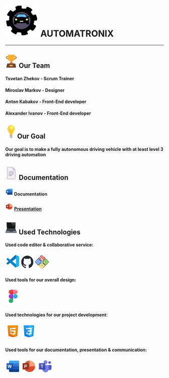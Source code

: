 #  <img src= "pictures/README.MD_pictures/Logo_black_icon.png" alt="team logo"> AUTOMATRONIX
<hr>

 ## <img src= "pictures/README.MD_pictures/trophy_icon.png" alt="trophy icon"> Our Team
 
#### Tsvetan Zhekov - Scrum Trainer
#### Miroslav Markov - Designer
#### Anton Kabakov - Front-End developer
#### Alexander Ivanov - Front-End developer

## <img src= "pictures/README.MD_pictures/light-bulb_icon.png" alt="light bulb">Our Goal

#### Our goal is to make a fully autonomous driving vehicle with at least level 3 driving automation   

## <img src= "pictures/README.MD_pictures/Document_icon.png" alt="Document icon"> Documentation

#### <img src= "pictures/README.MD_pictures/Word_logo.png" alt="word logo"> Documentation
#### <img src= "pictures/README.MD_pictures/Powerpoint_logo.png" alt="powerpoint logo"> [Presentation](Documentation/project_presentation.pptx)

## <img src= "pictures/README.MD_pictures/laptop_icon.png" alt="laptop icon"> Used Technologies

#### Used code editor & collaborative service:
##### <img src= "pictures/README.MD_pictures/Visual_Studio_Code_logo.png" alt="Visual Studio Code logo"> <img src= "pictures/README.MD_pictures/github_logo.png" alt="github logo"> <img src= "pictures/README.MD_pictures/Git_logo.png" alt="Git logo">
#### Used tools for our overall design:
##### <img src= "pictures/README.MD_pictures/Figma_logo.png" alt="figma logo">
#### Used technologies for our project development:
##### <img src= "pictures/README.MD_pictures/HTML_icon.png" alt="HTML icon"> <img src= "pictures/README.MD_pictures/CSS_icon.png" alt="CSS icon">
#### Used tools for our documentation, presentation & communication:
##### <img src= "pictures/README.MD_pictures/Word_logo_big.png" alt="word logo"> <img src= "pictures/README.MD_pictures/Powerpoint_logo_big.png" alt="powerpoint logo"> <img src= "pictures/README.MD_pictures/Microsoft_teams_logo.png" alt="microsoft teams logo">
